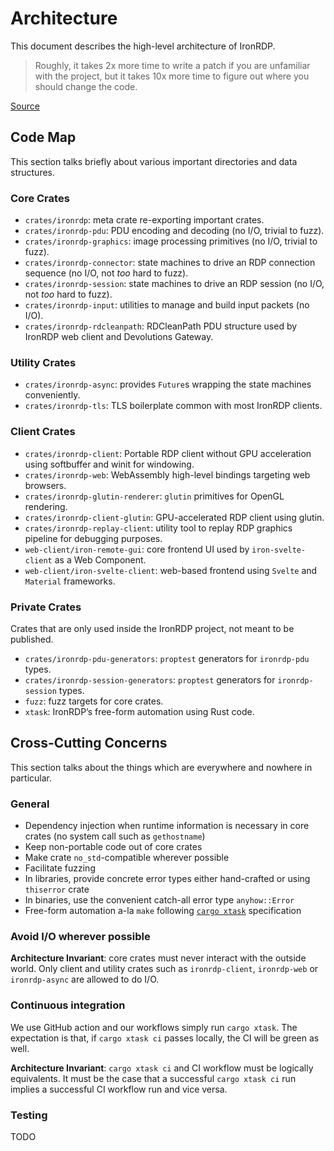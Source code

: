 # Architecture

This document describes the high-level architecture of IronRDP.

> Roughly, it takes 2x more time to write a patch if you are unfamiliar with the
> project, but it takes 10x more time to figure out where you should change the
> code.

[Source](https://matklad.github.io/2021/02/06/ARCHITECTURE.md.html)

## Code Map

This section talks briefly about various important directories and data structures.

### Core Crates

- `crates/ironrdp`: meta crate re-exporting important crates.
- `crates/ironrdp-pdu`: PDU encoding and decoding (no I/O, trivial to fuzz). <!-- TODO: important types and traits (PduDecode, PduEncode…) -->
- `crates/ironrdp-graphics`: image processing primitives (no I/O, trivial to fuzz).
- `crates/ironrdp-connector`: state machines to drive an RDP connection sequence (no I/O, not _too_ hard to fuzz).
- `crates/ironrdp-session`: state machines to drive an RDP session (no I/O, not _too_ hard to fuzz).
- `crates/ironrdp-input`: utilities to manage and build input packets (no I/O).
- `crates/ironrdp-rdcleanpath`: RDCleanPath PDU structure used by IronRDP web client and Devolutions Gateway.

### Utility Crates

- `crates/ironrdp-async`: provides `Future`s wrapping the state machines conveniently.
- `crates/ironrdp-tls`: TLS boilerplate common with most IronRDP clients.

### Client Crates

- `crates/ironrdp-client`: Portable RDP client without GPU acceleration using softbuffer and winit for windowing.
- `crates/ironrdp-web`: WebAssembly high-level bindings targeting web browsers.
- `crates/ironrdp-glutin-renderer`: `glutin` primitives for OpenGL rendering.
- `crates/ironrdp-client-glutin`: GPU-accelerated RDP client using glutin.
- `crates/ironrdp-replay-client`: utility tool to replay RDP graphics pipeline for debugging purposes.
- `web-client/iron-remote-gui`: core frontend UI used by `iron-svelte-client` as a Web Component.
- `web-client/iron-svelte-client`: web-based frontend using `Svelte` and `Material` frameworks.

### Private Crates

Crates that are only used inside the IronRDP project, not meant to be published.

- `crates/ironrdp-pdu-generators`: `proptest` generators for `ironrdp-pdu` types.
- `crates/ironrdp-session-generators`: `proptest` generators for `ironrdp-session` types.
- `fuzz`: fuzz targets for core crates.
- `xtask`: IronRDP’s free-form automation using Rust code.

## Cross-Cutting Concerns

This section talks about the things which are everywhere and nowhere in particular.

### General

- Dependency injection when runtime information is necessary in core crates (no system call such as `gethostname`)
- Keep non-portable code out of core crates
- Make crate `no_std`-compatible wherever possible
- Facilitate fuzzing
- In libraries, provide concrete error types either hand-crafted or using `thiserror` crate
- In binaries, use the convenient catch-all error type `anyhow::Error`
- Free-form automation a-la `make` following [`cargo xtask`](https://github.com/matklad/cargo-xtask) specification

### Avoid I/O wherever possible

**Architecture Invariant**: core crates must never interact with the outside world. Only client and utility crates
such as `ironrdp-client`, `ironrdp-web` or `ironrdp-async` are allowed to do I/O.

### Continuous integration

We use GitHub action and our workflows simply run `cargo xtask`.
The expectation is that, if `cargo xtask ci` passes locally, the CI will be green as well.

**Architecture Invariant**: `cargo xtask ci` and CI workflow must be logically equivalents. It must
be the case that a successful `cargo xtask ci` run implies a successful CI workflow run and vice versa.

### Testing

TODO
